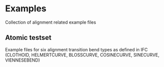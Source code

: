 # Examples

Collection of alignment related example files

## Atomic testset

Example files for six alignment transition bend types as defined in IFC (CLOTHOID, HELMERTCURVE, BLOSSCURVE, COSINECURVE, SINECURVE, VIENNESEBEND)




